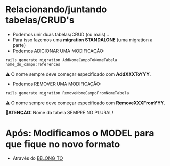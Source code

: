 # Relacionando/juntando tabelas/CRUD's
+ Podemos unir duas tabelas/CRUD (ou mais)...
+ Para isso fazemos uma **migration STANDALONE** (uma migration a parte)
+ Podemos ADICIONAR UMA MODIFICAÇÃO:
~~~
rails generate migration AddNomeCampoToNomeTabela nome_do_campo:references
~~~
⚠️ O nome sempre deve começar especificado com **AddXXXToYYY**.
+  Podemos REMOVER UMA MODIFICAÇÃO:
~~~
rails generate migration RemoveNomeCampoFromNomeTabela
~~~
⚠️ O nome sempre deve começar especificado com **RemoveXXXFromYYY**.

🧧**ATENÇÃO:** Nome da tabela SEMPRE NO PLURAL!


# Após: Modificamos o MODEL para que fique no novo formato
+ Através do [BELONG_TO]()
